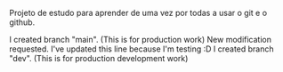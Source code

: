 Projeto de estudo para aprender de uma vez por todas a usar o git e o github.

I created branch "main". (This is for production work)
New modification requested.
I've updated this line because I'm testing :D
I created branch "dev". (This is for production development work)
